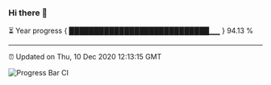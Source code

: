 ### Hi there 👋

⏳ Year progress { ████████████████████████████▁▁ } 94.13 %

---

⏰ Updated on Thu, 10 Dec 2020 12:13:15 GMT

![Progress Bar CI](https://github.com/liununu/liununu/workflows/Progress%20Bar%20CI/badge.svg)
